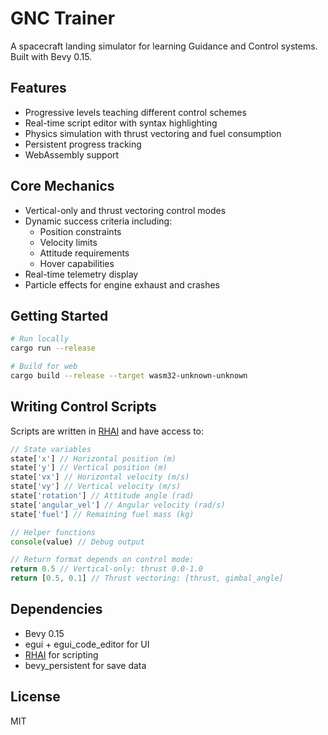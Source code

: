 # GNC Trainer

A spacecraft landing simulator for learning Guidance and Control systems. Built with Bevy 0.15.

## Features

- Progressive levels teaching different control schemes
- Real-time script editor with syntax highlighting
- Physics simulation with thrust vectoring and fuel consumption
- Persistent progress tracking
- WebAssembly support

## Core Mechanics

- Vertical-only and thrust vectoring control modes
- Dynamic success criteria including:
  - Position constraints
  - Velocity limits
  - Attitude requirements
  - Hover capabilities
- Real-time telemetry display
- Particle effects for engine exhaust and crashes

## Getting Started

```bash
# Run locally
cargo run --release

# Build for web
cargo build --release --target wasm32-unknown-unknown
```

## Writing Control Scripts

Scripts are written in [RHAI](https://rhai.rs) and have access to:

```javascript
// State variables
state['x'] // Horizontal position (m)
state['y'] // Vertical position (m)
state['vx'] // Horizontal velocity (m/s)
state['vy'] // Vertical velocity (m/s)
state['rotation'] // Attitude angle (rad)
state['angular_vel'] // Angular velocity (rad/s)
state['fuel'] // Remaining fuel mass (kg)

// Helper functions
console(value) // Debug output

// Return format depends on control mode:
return 0.5 // Vertical-only: thrust 0.0-1.0
return [0.5, 0.1] // Thrust vectoring: [thrust, gimbal_angle]
```

## Dependencies

- Bevy 0.15
- egui + egui_code_editor for UI
- [RHAI](https://rhai.rs) for scripting
- bevy_persistent for save data

## License

MIT

